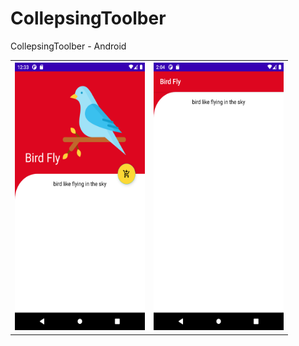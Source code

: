 # CollepsingToolber
CollepsingToolber - Android

<table style="width:100%">
 <tr>
    <th><img src="https://github.com/zakaria90024/CollepsingToolber/blob/839777c1852d254393262b8d84f14577b18f5b8a/Screenshot/Screenshot_1635489209.png" alt="get data" width="208" height="428"> </th>
    <th><img src="https://github.com/zakaria90024/CollepsingToolber/blob/839777c1852d254393262b8d84f14577b18f5b8a/Screenshot/Screenshot_1635365086.png" alt="get data" width="208" height="428"></th>
    
  </tr>

</table>

